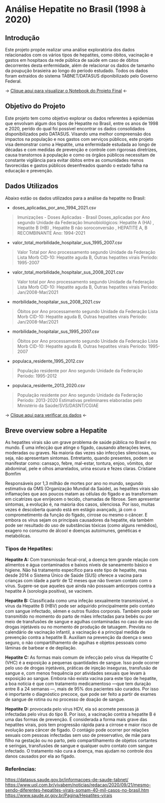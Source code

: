
# Análise Hepatite no Brasil (1998 à 2020)


## Introdução
Este projeto propõe realizar uma análise exploratória dos dados relacionados com os vários tipos de hepatites, como óbitos, vacinação e gastos em hospitaos da rede pública de saúde em caso de óbitos decorrentes desta enfermidade, além de relacionar os dados de tamanho da poupução brasieira ao longo do período estudado. Todos os dados foram extraídos do sistema TABNET/DATASUS diponibilizado pelo Governo Federal.

-> [Clique aqui para visualizar o Notebook do Projeto Final](https://github.com/LucasAlbFar/analise_dados_hepatite_brasil/blob/main/notebooks/main.ipynb) <-

## Objetivo do Projeto
Este projeto tem como objetivo explorar os dados referentes à epidemias que envolvam algum dos tipos de Hepatite no Brasil, entre os anos de 1998 e 2020, perído do qual foi possível encontrar os dados consolidados disponibilizados pelo DATASUS. 
Visando uma melhor compreensão dos impactos na população e nos gastos com serviços públicos, este projeto visa demonstrar como a Hepatite, uma enfermidade estudada ao longo de décadas e com medidas de prevenção e controle com rigorosas diretrizes, causa transtornos à população e como os órgãos públicos necessitam de constante vigilância para evitar óbitos entre as comunidades menos favorecidas e gastos públicos desenfreados quando o estado falha na educação e prevenção.

## Dados Utilizados
Abaixo estão os dados utilizados para a análise da hepatite no Brasil:

* doses_aplicadas_por_ano_1994_2021.csv
>Imunizações - Doses Aplicadas - Brasil
Doses_aplicadas por Ano segundo Unidade da Federação
Imunobiológicos: Hepatite A (HA) , Hepatite B (HB) , Hepatite B não soroconversão , HEPATITE A, B RECOMBINANTE
Ano: 1994-2021

* valor_total_morbilidade_hospitalar_sus_1995_2007.csv
>Valor Total por Ano processamento segundo Unidade da Federação
Lista Morb CID-10: Hepatite aguda B, Outras hepatites virais
Período: 1995-2007

* valor_total_morbilidade_hospitalar_sus_2008_2021.csv
>Valor total por Ano processamento segundo Unidade da Federação
Lista Morb CID-10: Hepatite aguda B, Outras hepatites virais
Período: Jan/2008-Mar/2021

* morbilidade_hospitalar_sus_2008_2021.csv
>Óbitos por Ano processamento segundo Unidade da Federação
Lista Morb CID-10: Hepatite aguda B, Outras hepatites virais
Período: Jan/2008-Mar/2021

* morbilidade_hospitalar_sus_1995_2007.csv
>Óbitos por Ano processamento segundo Unidade da Federação
Lista Morb CID-10: Hepatite aguda B, Outras hepatites virais
Período: 1995-2007

* populaca_residente_1995_2012.csv
>População residente por Ano segundo Unidade da Federação
Período: 1995-2012

* populaca_residente_2013_2020.csv
>População residente por Ano segundo Unidade da Federação
Período: 2013-2020
Estimativas preliminares elaboradas pelo Ministério da Saúde/SVS/DASNT/CGIAE

-> [Clique aqui para verificar os dados](https://github.com/LucasAlbFar/analise_dados_hepatite_brasil/tree/main/dados) <-


## Breve overview sobre a Hepatite
As hepatites virais são um grave problema de saúde pública no Brasil e no mundo. É uma infecção que atinge o fígado, causando alterações leves, moderadas ou graves. Na maioria das vezes são infecções silenciosas, ou seja, não apresentam sintomas. Entretanto, quando presentes, podem se manifestar como: cansaço, febre, mal-estar, tontura, enjoo, vômitos, dor abdominal, pele e olhos amarelados, urina escura e fezes claras.
Cristiane Bomfim

Responsáveis por 1,3 milhão de mortes por ano no mundo, segundo estimativa da OMS (Organização Mundial da Saúde), as hepatites virais são inflamações que aos poucos matam as células do fígado e as transformam em cicatrizes que enrijecem o tecido, chamadas de fibrose. Sem apresentar sintomas, a evolução é, na maioria dos casos, silenciosa. Por isso, muitas vezes é descoberta quando está em estágio avançado, já com o comprometimento da função do fígado, cirrose ou mesmo o câncer. E embora os vírus sejam os principais causadores da hepatite, ela também pode ser resultado do uso de substâncias tóxicas (como alguns remédios), exagero no consumo de álcool e doenças autoimunes, genéticas e metabólicas.

### Tipos de Hepatites:
<b> Hepatite A:</b>
Com transmissão fecal-oral, a doença tem grande relação com alimentos e água contaminados e baixos níveis de saneamento básico e higiene. Não há tratamento específico para este tipo de hepatite, mas desde 2014 o Sistema Único de Saúde (SUS) oferece a vacina para crianças com idade a partir de 12 meses que não tiveram contato com o vírus. Sugere-se que aqueles que ainda não possuam anticorpos contra a hepatite A (sorologia positiva), se vacinem.

<b> Hepatite B:</b>
Classificada como uma infeção sexualmente transmissível, o vírus da Hepatite B (HBV) pode ser adquirido principalmente pelo contato com sangue infectado, sêmen e outros fluidos corporais. Também pode ser transmitido no momento do parto de mães infectadas para bebês ou por meio de transfusões de sangue e agulhas contaminadas no caso de uso de drogas injetáveis ou no momento de produção de tatuagem. Prevista no calendário de vacinação infantil, a vacinação é a principal medida de prevenção contra a hepatite B. Auxiliam na prevenção da doença o sexo seguro, o não compartilhamento de agulhas e objetos pessoais como lâminas de barbear e de depilação.

<b> Hepatite C:</b>
As formas mais comum de infecção pelo vírus da Hepatite C (VHC) é a exposição a pequenas quantidades de sangue. Isso pode ocorrer pelo uso de drogas injetáveis, práticas de injeção inseguras, transfusão de sangue e, com menos frequência por atividades sexuais que levam à exposição ao sangue. Embora não exista vacina para este tipo de hepatite, a boa notícia é que com tratamento medicamentoso —que tem duração entre 8 a 24 semanas —, mais de 95% dos pacientes são curados. Por isso é importante o diagnóstico precoce, que pode ser feito a partir de exames de sangue de rotina ou no processo de doação de sangue.

<b> Hepatite D:</b>
provocada pelo vírus HDV, ela só acomete pessoas já infectadas pelo vírus do tipo B. Por isso, a vacinação contra a hepatite B é uma das formas de prevenção. É considerada a forma mais grave das hepatites virais, pois tem progressão rápida para a cirrose e maior risco de evolução para câncer de fígado. O contágio pode ocorrer por relações sexuais com pessoas infectadas sem uso de preservativo, de mãe para filho na gestação ou no parto, pelo compartilhamento de objetos cortantes e seringas, transfusões de sangue e qualquer outro contato com sangue infectado. O tratamento não cura a doença, mas ajudam no controle dos danos causados por ela ao fígado.

### Referências:
https://datasus.saude.gov.br/informacoes-de-saude-tabnet/
https://www.uol.com.br/vivabem/noticias/redacao/2020/09/21/mesmo-sendo-diferentes-hepatites-virais-somam-40-mil-casos-no-brasil.htm
https://www.saude.pr.gov.br/Pagina/Hepatites-virais
